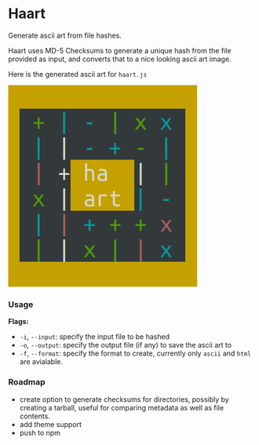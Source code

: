 # Haart
Generate ascii art from file hashes. 

Haart uses MD-5 Checksums to generate a unique hash from the file provided as input, and converts that to a nice looking ascii art image. 

Here is the generated ascii art for `haart.js`

![Haart ascii art](haart.png)

### Usage
**Flags:**
- `-i`, `--input`: specify the input file to be hashed
- `-o`, `--output`: specify the output file (if any) to save the ascii art to
- `-f`, `--format`: specify the format to create, currently only `ascii` and `html` are avialable. 

### Roadmap
- create option to generate checksums for directories, possibly by creating a tarball, useful for comparing metadata as well as file contents.
- add theme support
- push to npm